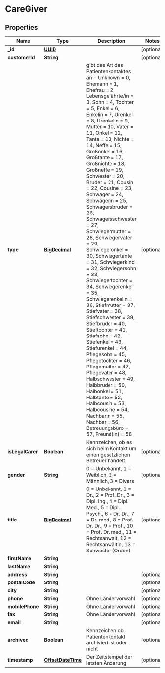 # CareGiver

## Properties
Name | Type | Description | Notes
------------ | ------------- | ------------- | -------------
**_id** | [**UUID**](UUID.md) |  |  [optional]
**customerId** | **String** |  |  [optional]
**type** | [**BigDecimal**](BigDecimal.md) | gibt des Art des Patientenkontaktes an - Unknown &#x3D; 0, Ehemann &#x3D; 1, Ehefrau &#x3D; 2, Lebensgefährte/in &#x3D; 3, Sohn &#x3D; 4, Tochter &#x3D; 5, Enkel &#x3D; 6, Enkelin &#x3D; 7, Urenkel &#x3D; 8, Urenkelin &#x3D; 9, Mutter &#x3D; 10, Vater &#x3D; 11, Onkel &#x3D; 12, Tante &#x3D; 13, Nichte &#x3D; 14, Neffe &#x3D; 15, Großonkel &#x3D; 16, Großtante &#x3D; 17, Großnichte &#x3D; 18, Großneffe &#x3D; 19, Schwester &#x3D; 20, Bruder &#x3D; 21, Cousin &#x3D; 22, Cousine &#x3D; 23, Schwager &#x3D; 24, Schwägerin &#x3D; 25, Schwagersbruder &#x3D; 26, Schwagersschwester &#x3D; 27, Schwiegermutter &#x3D; 28, Schwiegervater &#x3D; 29, Schwiegeronkel &#x3D; 30, Schwiegertante &#x3D; 31, Schwiegerkind &#x3D; 32, Schwiegersohn &#x3D; 33, Schwiegertochter &#x3D; 34, Schwiegerenkel &#x3D; 35, Schwiegerenkelin &#x3D; 36, Stiefmutter &#x3D; 37, Stiefvater &#x3D; 38, Stiefschwester &#x3D; 39, Stiefbruder &#x3D; 40, Stieftochter &#x3D; 41, Stiefsohn &#x3D; 42, Stiefenkel &#x3D; 43, Stiefurenkel &#x3D; 44, Pflegesohn &#x3D; 45, Pflegetochter &#x3D; 46, Pflegemutter &#x3D; 47, Pflegevater &#x3D; 48, Halbschwester &#x3D; 49, Halbbruder &#x3D; 50, Halbonkel &#x3D; 51, Halbtante &#x3D; 52, Halbcousin &#x3D; 53, Halbcousine &#x3D; 54, Nachbarin &#x3D; 55, Nachbar &#x3D; 56, Betreuungsbüro &#x3D; 57, Freund(in) &#x3D; 58 |  [optional]
**isLegalCarer** | **Boolean** | Kennzeichen, ob es sich beim Kontakt um einen gesetzlichen Betreuer handelt |  [optional]
**gender** | **String** | 0 &#x3D; Unbekannt, 1 &#x3D; Weiblich, 2 &#x3D; Männlich, 3 &#x3D; Divers |  [optional]
**title** | [**BigDecimal**](BigDecimal.md) | 0 &#x3D; Unbekannt, 1 &#x3D; Dr., 2 &#x3D; Prof. Dr., 3 &#x3D; Dipl. Ing., 4 &#x3D; Dipl. Med., 5 &#x3D; Dipl. Psych., 6 &#x3D; Dr. Dr., 7 &#x3D; Dr. med., 8 &#x3D; Prof. Dr. Dr., 9 &#x3D; Prof., 10 &#x3D; Prof. Dr. med., 11 &#x3D; Rechtsanwalt, 12 &#x3D; Rechtsanwältin, 13 &#x3D; Schwester (Orden) |  [optional]
**firstName** | **String** |  | 
**lastName** | **String** |  | 
**address** | **String** |  |  [optional]
**postalCode** | **String** |  |  [optional]
**city** | **String** |  |  [optional]
**phone** | **String** | Ohne Ländervorwahl |  [optional]
**mobilePhone** | **String** | Ohne Ländervorwahl |  [optional]
**fax** | **String** | Ohne Ländervorwahl |  [optional]
**email** | **String** |  |  [optional]
**archived** | **Boolean** | Kennzeichen ob Patientenkontakt archiviert ist oder nicht |  [optional]
**timestamp** | [**OffsetDateTime**](OffsetDateTime.md) | Der Zeitstempel der letzten Änderung |  [optional]
